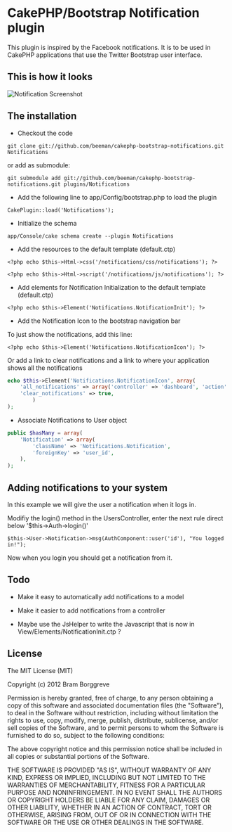 CakePHP/Bootstrap Notification plugin
===============================

This plugin is inspired by the Facebook notifications. It is to be used in CakePHP applications that use the Twitter Bootstrap user interface.

This is how it looks
----------------------

![Notification Screenshot][1]

The installation
----------------------

 - Checkout the code

`git clone git://github.com/beeman/cakephp-bootstrap-notifications.git Notifications`

or add as submodule:

`git submodule add git://github.com/beeman/cakephp-bootstrap-notifications.git plugins/Notifications`

 - Add the following line to app/Config/bootstrap.php to load the plugin

`CakePlugin::load('Notifications');`

 - Initialize the schema

`app/Console/cake schema create --plugin Notifications`

 - Add the resources to the default template (default.ctp)

`<?php echo $this->Html->css('/notifications/css/notifications'); ?>`

`<?php echo $this->Html->script('/notifications/js/notifications'); ?>`

 - Add elements for Notification Initialization to the default template (default.ctp)

`<?php echo $this->Element('Notifications.NotificationInit'); ?>`

 - Add the Notification Icon to the bootstrap navigation bar

To just show the notifications, add this line:

`<?php echo $this->Element('Notifications.NotificationIcon'); ?>`

Or add a link to clear notifications and a link to where your application shows all the notifications

```php
echo $this->Element('Notifications.NotificationIcon', array(
    'all_notifications' => array('controller' => 'dashboard', 'action' => 'notifications'),
    'clear_notifications' => true,
        )
);
```

 - Associate Notifications to User object

```php
public $hasMany = array(
    'Notification' => array(
        'className' => 'Notifications.Notification',
        'foreignKey' => 'user_id',
    ),
);
```

Adding notifications to your system
----------------------

In this example we will give the user a notification when it logs in.

Modifiy the login() method in the UsersController, enter the next rule direct below '$this->Auth->login()'

`$this->User->Notification->msg(AuthComponent::user('id'), "You logged in!");`

Now when you login you should get a notification from it.

Todo
----------------------
- Make it easy to automatically add notifications to a model
- Make it easier to add notifications from a controller
- Maybe use the JsHelper to write the Javascript that is now in View/Elements/NotificationInit.ctp ? 

  [1]: http://i.imgur.com/z7ZDw.png
  
  
License
-----------------------
The MIT License (MIT)

Copyright (c) 2012 Bram Borggreve

Permission is hereby granted, free of charge, to any person obtaining a copy
of this software and associated documentation files (the "Software"), to deal
in the Software without restriction, including without limitation the rights
to use, copy, modify, merge, publish, distribute, sublicense, and/or sell
copies of the Software, and to permit persons to whom the Software is
furnished to do so, subject to the following conditions:

The above copyright notice and this permission notice shall be included in all
copies or substantial portions of the Software.

THE SOFTWARE IS PROVIDED "AS IS", WITHOUT WARRANTY OF ANY KIND, EXPRESS OR
IMPLIED, INCLUDING BUT NOT LIMITED TO THE WARRANTIES OF MERCHANTABILITY,
FITNESS FOR A PARTICULAR PURPOSE AND NONINFRINGEMENT. IN NO EVENT SHALL THE
AUTHORS OR COPYRIGHT HOLDERS BE LIABLE FOR ANY CLAIM, DAMAGES OR OTHER
LIABILITY, WHETHER IN AN ACTION OF CONTRACT, TORT OR OTHERWISE, ARISING FROM,
OUT OF OR IN CONNECTION WITH THE SOFTWARE OR THE USE OR OTHER DEALINGS IN THE
SOFTWARE.
